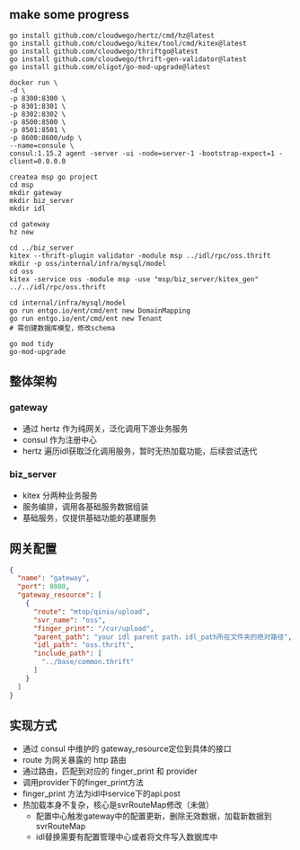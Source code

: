 ## make some progress

```shell
go install github.com/cloudwego/hertz/cmd/hz@latest
go install github.com/cloudwego/kitex/tool/cmd/kitex@latest
go install github.com/cloudwego/thriftgo@latest
go install github.com/cloudwego/thrift-gen-validator@latest
go install github.com/oligot/go-mod-upgrade@latest
```

```shell
docker run \
-d \
-p 8300:8300 \
-p 8301:8301 \
-p 8302:8302 \
-p 8500:8500 \
-p 8501:8501 \
-p 8600:8600/udp \
--name=consule \
consul:1.15.2 agent -server -ui -node=server-1 -bootstrap-expect=1 -client=0.0.0.0

createa msp go project
cd msp
mkdir gateway
mkdir biz_server
mkdir idl

cd gateway
hz new

cd ../biz_server
kitex --thrift-plugin validator -module msp ../idl/rpc/oss.thrift
mkdir -p oss/internal/infra/mysql/model
cd oss
kitex -service oss -module msp -use "msp/biz_server/kitex_gen" ../../idl/rpc/oss.thrift

cd internal/infra/mysql/model
go run entgo.io/ent/cmd/ent new DomainMapping
go run entgo.io/ent/cmd/ent new Tenant
# 需创建数据库模型，修改schema

go mod tidy
go-mod-upgrade
```

## 整体架构

### gateway

- 通过 hertz 作为纯网关，泛化调用下游业务服务
- consul 作为注册中心
- hertz 遍历idl获取泛化调用服务，暂时无热加载功能，后续尝试迭代

### biz_server

- kitex 分两种业务服务
- 服务编排，调用各基础服务数据组装
- 基础服务，仅提供基础功能的基建服务

## 网关配置

```json
{
  "name": "gateway",
  "port": 8080,
  "gateway_resource": [
    {
      "route": "mtop/qiniu/upload",
      "svr_name": "oss",
      "finger_print": "/cur/upload",
      "parent_path": "your idl parent path，idl_path所在文件夹的绝对路径",
      "idl_path": "oss.thrift",
      "include_path": [
        "../base/common.thrift"
      ]
    }
  ]
}
```

## 实现方式

- 通过 consul 中维护的 gateway_resource定位到具体的接口
- route 为网关暴露的 http 路由
- 通过路由，匹配到对应的 finger_print 和 provider
- 调用provider下的finger_print方法
- finger_print 方法为idl中service下的api.post
- 热加载本身不复杂，核心是svrRouteMap修改（未做）
  - 配置中心触发gateway中的配置更新，删除无效数据，加载新数据到svrRouteMap
  - idl替换需要有配置管理中心或者将文件写入数据库中
